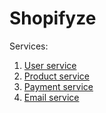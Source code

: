 # Shopifyze

Services:
1. [User service](https://github.com/mandalavijaysurya/shopifyze-user-service)
2. [Product service](https://github.com/mandalavijaysurya/shopifyze-product-service)
3. [Payment service](https://github.com/mandalavijaysurya/shopifize-payment-service)
4. [Email service](https://github.com/mandalavijaysurya/shofiyze-email-service)
